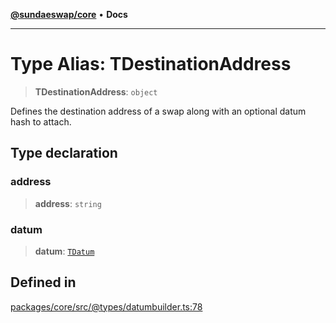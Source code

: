 [**@sundaeswap/core**](../../README.md) • **Docs**

***

# Type Alias: TDestinationAddress

> **TDestinationAddress**: `object`

Defines the destination address of a swap along with an optional datum hash to attach.

## Type declaration

### address

> **address**: `string`

### datum

> **datum**: [`TDatum`](TDatum.md)

## Defined in

[packages/core/src/@types/datumbuilder.ts:78](https://github.com/SundaeSwap-finance/sundae-sdk/blob/main/packages/core/src/@types/datumbuilder.ts#L78)

